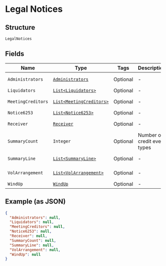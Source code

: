 
# Legal Notices

## Structure

`LegalNotices`

## Fields

| Name | Type | Tags | Description | Getter | Setter |
|  --- | --- | --- | --- | --- | --- |
| `Administrators` | [`Administrators`](../../doc/models/administrators.md) | Optional | - | Administrators getAdministrators() | setAdministrators(Administrators administrators) |
| `Liquidators` | [`List<Liquidators>`](../../doc/models/liquidators.md) | Optional | - | List<Liquidators> getLiquidators() | setLiquidators(List<Liquidators> liquidators) |
| `MeetingCreditors` | [`List<MeetingCreditors>`](../../doc/models/meeting-creditors.md) | Optional | - | List<MeetingCreditors> getMeetingCreditors() | setMeetingCreditors(List<MeetingCreditors> meetingCreditors) |
| `Notice6253` | [`List<Notice6253>`](../../doc/models/notice-6253.md) | Optional | - | List<Notice6253> getNotice6253() | setNotice6253(List<Notice6253> notice6253) |
| `Receiver` | [`Receiver`](../../doc/models/receiver.md) | Optional | - | Receiver getReceiver() | setReceiver(Receiver receiver) |
| `SummaryCount` | `Integer` | Optional | Number of credit event types | Integer getSummaryCount() | setSummaryCount(Integer summaryCount) |
| `SummaryLine` | [`List<SummaryLine>`](../../doc/models/summary-line.md) | Optional | - | List<SummaryLine> getSummaryLine() | setSummaryLine(List<SummaryLine> summaryLine) |
| `VolArrangement` | [`List<VolArrangement>`](../../doc/models/vol-arrangement.md) | Optional | - | List<VolArrangement> getVolArrangement() | setVolArrangement(List<VolArrangement> volArrangement) |
| `WindUp` | [`WindUp`](../../doc/models/wind-up.md) | Optional | - | WindUp getWindUp() | setWindUp(WindUp windUp) |

## Example (as JSON)

```json
{
  "Administrators": null,
  "Liquidators": null,
  "MeetingCreditors": null,
  "Notice6253": null,
  "Receiver": null,
  "SummaryCount": null,
  "SummaryLine": null,
  "VolArrangement": null,
  "WindUp": null
}
```


